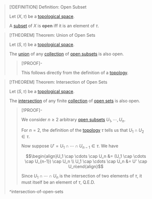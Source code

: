 >[!DEFINITION] Definition: Open Subset
>
>Let $(X, \tau)$ be a [topological space](Topological%20Space.md).
>
>A [subset](../../Set%20Theory/Subset.md) of $X$ is **open** iff it is an element of $\tau$.
>


>[!THEOREM] Theorem: Union of Open Sets
>
>Let $(S, \tau)$ be a [topological space](Topological%20Space.md).
>
>The [union](../../Set%20Theory/Collections/Union%20of%20a%20Collection.md) of any [collection](../../Set%20Theory/Collections/Collection.md) of [open subsets](Open%20Subset.md) is also open.
>
>>[!PROOF]-
>>
>>This follows directly from the definition of a [topology](Topology.md).
>>
>

>[!THEOREM] Theorem: Intersection of Open Sets
>
>Let $(S, \tau)$ be a [topological space](Topological%20Space.md).
>
>The [intersection](../../Set%20Theory/Collections/Intersection%20of%20a%20Collection.md) of any finite [collection](../../Set%20Theory/Collections/Collection.md) of [open sets](Open%20Subset.md) is also open.
>
>>[!PROOF]-
>>
>>We consider $n \ge 2$ arbitrary [open subsets](Open%20Subset.md) $U_1,\cdots, U_n$.
>>
>>For $n = 2$, the definition of the [topology](Topology.md) $\tau$ tells us that $U_1 \cap U_2 \in \tau$.
>>
>>Now suppose $U' = U_1 \cap \cdots \cap U_{n-1} \in \tau$. We have
>>
>>$$\begin{align}U_1 \cap \cdots \cap U_n &= (U_1 \cap \cdots \cap U_{n-1}) \cap U_n \\ U_1 \cap \cdots \cap U_n &= U' \cap U_n\end{align}$$
>>
>>Since $U_1 \cap \cdots \cap U_n$ is the intersection of two elements of $\tau$, it must itself be an element of $\tau$, Q.E.D.
>>
>
>^intersection-of-open-sets
>